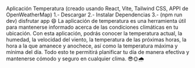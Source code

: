 Aplicación Temperatura (creado usando React, Vite, Tailwind CSS, APPI de OpenWeatherMap) 1.- Descargar 2.- Instalar Dependencias 3.- (npm run dev) disfrutar app 😄
La aplicación de temperatura es una herramienta útil para mantenerse informado acerca de las condiciones climáticas en tu ubicación. Con esta aplicación, podrás conocer la temperatura actual, la humedad, la velocidad del viento, la temperatura de las próximas horas, la hora a la que amanece y anochece, así como la temperatura máxima y mínima del día. Todo esto te permitirá planificar tu día de manera efectiva y mantenerse cómodo y seguro en cualquier clima. 😎🌞🌧
